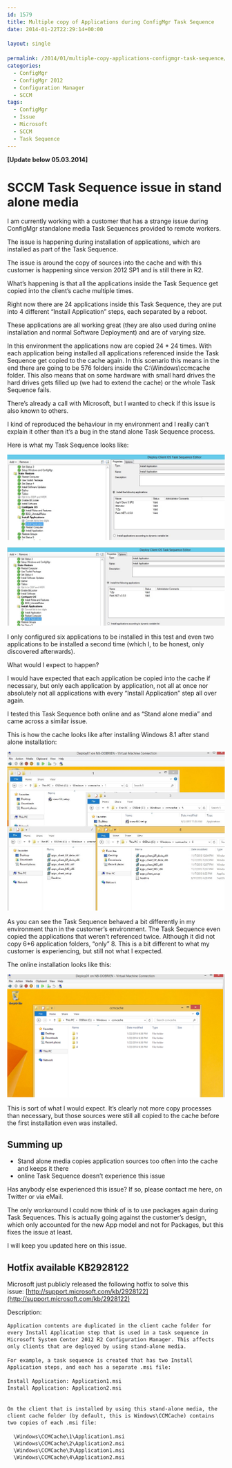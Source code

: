 ```yaml
---
id: 1579
title: Multiple copy of Applications during ConfigMgr Task Sequence
date: 2014-01-22T22:29:14+00:00

layout: single

permalink: /2014/01/multiple-copy-applications-configmgr-task-sequence/
categories:
  - ConfigMgr
  - ConfigMgr 2012
  - Configuration Manager
  - SCCM
tags:
  - ConfigMgr
  - Issue
  - Microsoft
  - SCCM
  - Task Sequence
---
```

**[Update below 05.03.2014]**

# SCCM Task Sequence issue in stand alone media

I am currently working with a customer that has a strange issue during ConfigMgr standalone media Task Sequences provided to remote workers.

The issue is happening during installation of applications, which are installed as part of the Task Sequence.

The issue is around the copy of sources into the cache and with this customer is happening since version 2012 SP1 and is still there in R2.

What’s happening is that all the applications inside the Task Sequence get copied into the client’s cache multiple times.

Right now there are 24 applications inside this Task Sequence, they are put into 4 different “Install Application” steps, each separated by a reboot.

These applications are all working great (they are also used during online installation and normal Software Deployment) and are of varying size.

In this environment the applications now are copied 24 * 24 times. With each application being installed all applications referenced inside the Task Sequence get copied to the cache again. In this scenario this means in the end there are going to be 576 folders inside the C:\Windows\ccmcache folder. This also means that on some hardware with small hard drives the hard drives gets filled up (we had to extend the cache) or the whole Task Sequence fails.

There’s already a call with Microsoft, but I wanted to check if this issue is also known to others.

I kind of reproduced the behaviour in my environment and I really can’t explain it other than it’s a bug in the stand alone Task Sequence process.

Here is what my Task Sequence looks like:

![SCCM Task Sequence](/media/2014/01/TS1.jpg)

![SCCM Task Sequence](/media/2014/01/ts2.jpg)

I only configured six applications to be installed in this test and even two applications to be installed a second time (which I, to be honest, only discovered afterwards).

What would I expect to happen?

I would have expected that each application be copied into the cache if necessary, but only each application by application, not all at once nor absolutely not all applications with every “Install Application” step all over again.

I tested this Task Sequence both online and as “Stand alone media” and came across a similar issue.

This is how the cache looks like after installing Windows 8.1 after stand alone installation:

![ccmcache](/media/2014/01/cache.jpg)

As you can see the Task Sequence behaved a bit differently in my environment than in the customer’s environment. The Task Sequence even copied the applications that weren’t referenced twice. Although it did not copy 6*6 application folders, “only” 8. This is a bit different to what my customer is experiencing, but still not what I expected.

The online installation looks like this:

![ccmcache](/media/2014/01/image11.png)

This is sort of what I would expect. It’s clearly not more copy processes than necessary, but those sources were still all copied to the cache before the first installation even was installed.

## Summing up

* Stand alone media copies application sources too often into the cache and keeps it there
* online Task Sequence doesn’t experience this issue

Has anybody else experienced this issue? If so, please contact me here, on Twitter or via eMail.

The only workaround I could now think of is to use packages again during Task Sequences. This is actually going against the customer’s design, which only accounted for the new App model and not for Packages, but this fixes the issue at least.

I will keep you updated here on this issue.

## Hotfix available KB2928122

Microsoft just publicly released the following hotfix to solve this issue: [http://support.microsoft.com/kb/2928122](http://support.microsoft.com/kb/2928122)

Description:

```
Application contents are duplicated in the client cache folder for every Install Application step that is used in a task sequence in Microsoft System Center 2012 R2 Configuration Manager. This affects only clients that are deployed by using stand-alone media.

For example, a task sequence is created that has two Install Application steps, and each has a separate .msi file:

Install Application: Application1.msi
Install Application: Application2.msi


On the client that is installed by using this stand-alone media, the client cache folder (by default, this is Windows\CCMCache) contains two copies of each .msi file:

  \Windows\CCMCache\1\Application1.msi
  \Windows\CCMCache\2\Application2.msi
  \Windows\CCMCache\3\Application1.msi
  \Windows\CCMCache\4\Application2.msi
```


